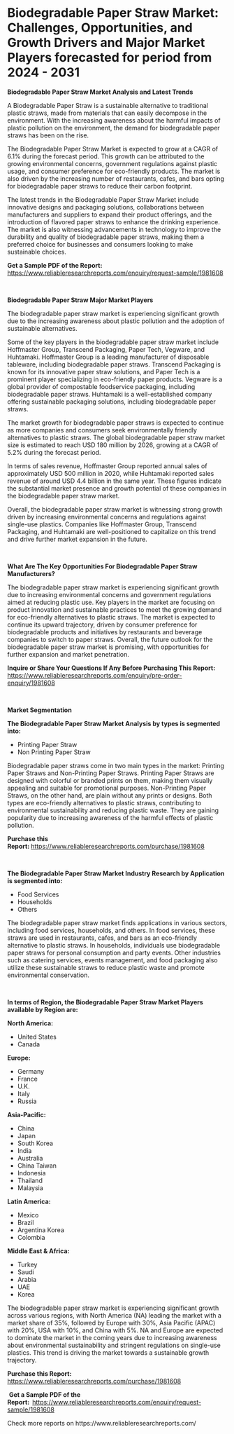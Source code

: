 <p><h1>Biodegradable Paper Straw Market: Challenges, Opportunities, and Growth Drivers and Major Market Players forecasted for period from 2024 - 2031</h1></p><p><strong>Biodegradable Paper Straw Market Analysis and Latest Trends</strong></p>
<p><p>A Biodegradable Paper Straw is a sustainable alternative to traditional plastic straws, made from materials that can easily decompose in the environment. With the increasing awareness about the harmful impacts of plastic pollution on the environment, the demand for biodegradable paper straws has been on the rise.</p><p>The Biodegradable Paper Straw Market is expected to grow at a CAGR of 6.1% during the forecast period. This growth can be attributed to the growing environmental concerns, government regulations against plastic usage, and consumer preference for eco-friendly products. The market is also driven by the increasing number of restaurants, cafes, and bars opting for biodegradable paper straws to reduce their carbon footprint.</p><p>The latest trends in the Biodegradable Paper Straw Market include innovative designs and packaging solutions, collaborations between manufacturers and suppliers to expand their product offerings, and the introduction of flavored paper straws to enhance the drinking experience. The market is also witnessing advancements in technology to improve the durability and quality of biodegradable paper straws, making them a preferred choice for businesses and consumers looking to make sustainable choices.</p></p>
<p><strong>Get a Sample PDF of the Report:&nbsp;</strong> <a href="https://www.reliableresearchreports.com/enquiry/request-sample/1981608">https://www.reliableresearchreports.com/enquiry/request-sample/1981608</a></p>
<p>&nbsp;</p>
<p><strong>Biodegradable Paper Straw Major Market Players</strong></p>
<p><p>The biodegradable paper straw market is experiencing significant growth due to the increasing awareness about plastic pollution and the adoption of sustainable alternatives. </p><p>Some of the key players in the biodegradable paper straw market include Hoffmaster Group, Transcend Packaging, Paper Tech, Vegware, and Huhtamaki. Hoffmaster Group is a leading manufacturer of disposable tableware, including biodegradable paper straws. Transcend Packaging is known for its innovative paper straw solutions, and Paper Tech is a prominent player specializing in eco-friendly paper products. Vegware is a global provider of compostable foodservice packaging, including biodegradable paper straws. Huhtamaki is a well-established company offering sustainable packaging solutions, including biodegradable paper straws. </p><p>The market growth for biodegradable paper straws is expected to continue as more companies and consumers seek environmentally friendly alternatives to plastic straws. The global biodegradable paper straw market size is estimated to reach USD 180 million by 2026, growing at a CAGR of 5.2% during the forecast period.</p><p>In terms of sales revenue, Hoffmaster Group reported annual sales of approximately USD 500 million in 2020, while Huhtamaki reported sales revenue of around USD 4.4 billion in the same year. These figures indicate the substantial market presence and growth potential of these companies in the biodegradable paper straw market. </p><p>Overall, the biodegradable paper straw market is witnessing strong growth driven by increasing environmental concerns and regulations against single-use plastics. Companies like Hoffmaster Group, Transcend Packaging, and Huhtamaki are well-positioned to capitalize on this trend and drive further market expansion in the future.</p></p>
<p>&nbsp;</p>
<p><strong>What Are The Key Opportunities For Biodegradable Paper Straw Manufacturers?</strong></p>
<p><p>The biodegradable paper straw market is experiencing significant growth due to increasing environmental concerns and government regulations aimed at reducing plastic use. Key players in the market are focusing on product innovation and sustainable practices to meet the growing demand for eco-friendly alternatives to plastic straws. The market is expected to continue its upward trajectory, driven by consumer preference for biodegradable products and initiatives by restaurants and beverage companies to switch to paper straws. Overall, the future outlook for the biodegradable paper straw market is promising, with opportunities for further expansion and market penetration.</p></p>
<p><strong>Inquire or Share Your Questions If Any Before Purchasing This Report:</strong> <a href="https://www.reliableresearchreports.com/enquiry/pre-order-enquiry/1981608">https://www.reliableresearchreports.com/enquiry/pre-order-enquiry/1981608</a></p>
<p>&nbsp;</p>
<p><strong>Market Segmentation</strong></p>
<p><strong>The Biodegradable Paper Straw Market Analysis by types is segmented into:</strong></p>
<p><ul><li>Printing Paper Straw</li><li>Non Printing Paper Straw</li></ul></p>
<p><p>Biodegradable paper straws come in two main types in the market: Printing Paper Straws and Non-Printing Paper Straws. Printing Paper Straws are designed with colorful or branded prints on them, making them visually appealing and suitable for promotional purposes. Non-Printing Paper Straws, on the other hand, are plain without any prints or designs. Both types are eco-friendly alternatives to plastic straws, contributing to environmental sustainability and reducing plastic waste. They are gaining popularity due to increasing awareness of the harmful effects of plastic pollution.</p></p>
<p><strong>Purchase this Report:&nbsp;</strong><a href="https://www.reliableresearchreports.com/purchase/1981608">https://www.reliableresearchreports.com/purchase/1981608</a></p>
<p>&nbsp;</p>
<p><strong>The Biodegradable Paper Straw Market Industry Research by Application is segmented into:</strong></p>
<p><ul><li>Food Services</li><li>Households</li><li>Others</li></ul></p>
<p><p>The biodegradable paper straw market finds applications in various sectors, including food services, households, and others. In food services, these straws are used in restaurants, cafes, and bars as an eco-friendly alternative to plastic straws. In households, individuals use biodegradable paper straws for personal consumption and party events. Other industries such as catering services, events management, and food packaging also utilize these sustainable straws to reduce plastic waste and promote environmental conservation.</p></p>
<p>&nbsp;</p>
<p><strong>In terms of Region, the Biodegradable Paper Straw Market Players available by Region are:</strong></p>
<p>
    <p> <strong> North America: </strong>
        <ul>
            <li>United States</li>
            <li>Canada</li>
        </ul>
        </p> 
    <p> <strong> Europe: </strong>
        <ul>
            <li>Germany</li>
            <li>France</li>
            <li>U.K.</li>
            <li>Italy</li>
            <li>Russia</li>
        </ul>
        </p> 
    <p> <strong> Asia-Pacific: </strong>
        <ul>
            <li>China</li>
            <li>Japan</li>
            <li>South Korea</li>
            <li>India</li>
            <li>Australia</li>
            <li>China Taiwan</li>
            <li>Indonesia</li>
            <li>Thailand</li>
            <li>Malaysia</li>
        </ul>
        </p> 
    <p> <strong> Latin America: </strong>
        <ul>
            <li>Mexico</li>
            <li>Brazil</li>
            <li>Argentina Korea</li>
            <li>Colombia</li>
        </ul>
        </p> 
    <p> <strong> Middle East & Africa: </strong>
        <ul>
            <li>Turkey</li>
            <li>Saudi</li>
            <li>Arabia</li>
            <li>UAE</li>
            <li>Korea</li>
        </ul>
    </p>
    </p>
<p><p>The biodegradable paper straw market is experiencing significant growth across various regions, with North America (NA) leading the market with a market share of 35%, followed by Europe with 30%, Asia Pacific (APAC) with 20%, USA with 10%, and China with 5%. NA and Europe are expected to dominate the market in the coming years due to increasing awareness about environmental sustainability and stringent regulations on single-use plastics. This trend is driving the market towards a sustainable growth trajectory.</p></p>
<p><strong>Purchase this Report: </strong><a href="https://www.reliableresearchreports.com/purchase/1981608">https://www.reliableresearchreports.com/purchase/1981608</a></p>
<p>&nbsp;<strong>Get a Sample PDF of the Report:&nbsp;&nbsp;</strong><a href="https://www.reliableresearchreports.com/enquiry/request-sample/1981608">https://www.reliableresearchreports.com/enquiry/request-sample/1981608</a></p>
<p><strong></strong></p>
<p>Check more reports on https://www.reliableresearchreports.com/</p>